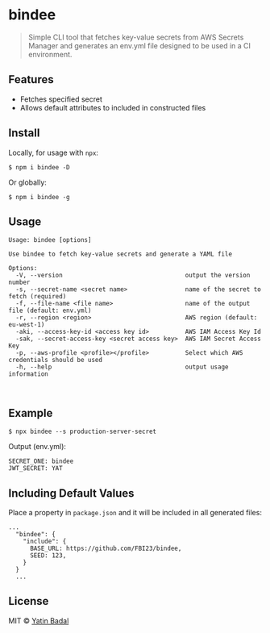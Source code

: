 # bindee

> Simple CLI tool that fetches key-value secrets from AWS Secrets Manager and generates an env.yml file
> designed to be used in a CI environment.

## Features

- Fetches specified secret
- Allows default attributes to included in constructed files

## Install

Locally, for usage with `npx`:

```
$ npm i bindee -D
```

Or globally:

```
$ npm i bindee -g
```

## Usage

```
Usage: bindee [options]

Use bindee to fetch key-value secrets and generate a YAML file

Options:
  -V, --version                                  output the version number
  -s, --secret-name <secret name>                name of the secret to fetch (required)
  -f, --file-name <file name>                    name of the output file (default: env.yml)
  -r, --region <region>                          AWS region (default: eu-west-1)
  -aki, --access-key-id <access key id>          AWS IAM Access Key Id
  -sak, --secret-access-key <secret access key>  AWS IAM Secret Access Key
  -p, --aws-profile <profile></profile>          Select which AWS credentials should be used
  -h, --help                                     output usage information



```

## Example

```
$ npx bindee --s production-server-secret
```

Output (env.yml):

```
SECRET_ONE: bindee
JWT_SECRET: YAT

```

## Including Default Values

Place a property in `package.json` and it will be included in all generated files:

```
...
  "bindee": {
    "include": {
      BASE_URL: https://github.com/FBI23/bindee,
      SEED: 123,
    }
  }
  ...
```

## License

MIT © [Yatin Badal](https://yatin.io)
